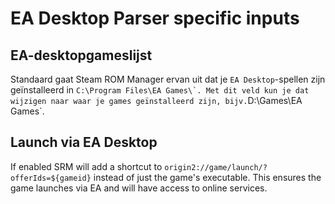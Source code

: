 # EA Desktop Parser specific inputs

## EA-desktopgameslijst
Standaard gaat Steam ROM Manager ervan uit dat je `EA Desktop`-spellen zijn geïnstalleerd in ``C:\Program Files\EA Games\`. Met dit veld kun je dat wijzigen naar waar je games geïnstalleerd zijn, bijv.``D:\Games\EA Games`.

## Launch via EA Desktop
If enabled SRM will add a shortcut to `origin2://game/launch/?offerIds=${gameid}` instead of just the game's executable. This ensures the game launches via EA and will have access to online services.
